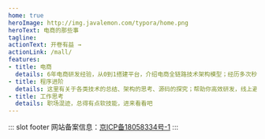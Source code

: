 ```yaml
---
home: true
heroImage: http://img.javalemon.com/typora/home.png
heroText: 电商的那些事
tagline: 
actionText: 开卷有益 →
actionLink: /mall/
features:
- title: 电商
  details: 6年电商研发经验，从0到1搭建平台，介绍电商全链路技术架构模型；经历多次秒杀、抢购活动，全方位保障稳定性；丰富的产品解决方案。
- title: 程序进阶
  details: 这里有关于各类技术的总结、架构的思考、源码的探究；帮助你高效研发，线上避坑指北
- title: 工作思考
  details: 职场混迹，总得有点软技能，进来看看吧
---
```


::: slot footer
网站备案信息：[京ICP备18058334号-1](https://beian.miit.gov.cn/)
:::

